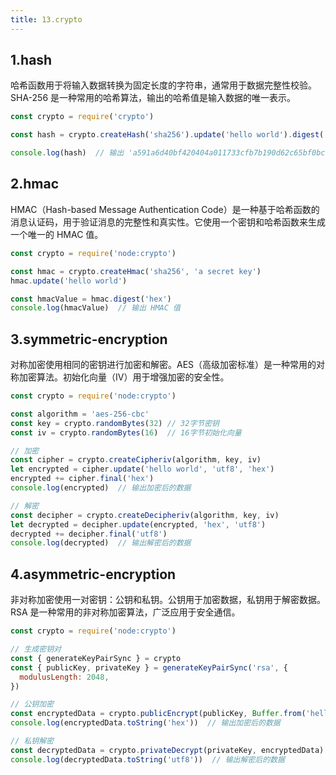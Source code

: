 ```yaml
---
title: 13.crypto
---
```


## 1.hash

哈希函数用于将输入数据转换为固定长度的字符串，通常用于数据完整性校验。SHA-256 是一种常用的哈希算法，输出的哈希值是输入数据的唯一表示。

```js
const crypto = require('crypto')

const hash = crypto.createHash('sha256').update('hello world').digest('hex')

console.log(hash)  // 输出 'a591a6d40bf420404a011733cfb7b190d62c65bf0bcda190c6c186c3c3c6c3c6'
```

## 2.hmac

HMAC（Hash-based Message Authentication Code）是一种基于哈希函数的消息认证码，用于验证消息的完整性和真实性。它使用一个密钥和哈希函数来生成一个唯一的 HMAC 值。

```js
const crypto = require('node:crypto')

const hmac = crypto.createHmac('sha256', 'a secret key')
hmac.update('hello world')

const hmacValue = hmac.digest('hex')
console.log(hmacValue)  // 输出 HMAC 值
```

## 3.symmetric-encryption

对称加密使用相同的密钥进行加密和解密。AES（高级加密标准）是一种常用的对称加密算法。初始化向量（IV）用于增强加密的安全性。

```js
const crypto = require('node:crypto')

const algorithm = 'aes-256-cbc'
const key = crypto.randomBytes(32) // 32字节密钥
const iv = crypto.randomBytes(16)  // 16字节初始化向量

// 加密
const cipher = crypto.createCipheriv(algorithm, key, iv)
let encrypted = cipher.update('hello world', 'utf8', 'hex')
encrypted += cipher.final('hex')
console.log(encrypted)  // 输出加密后的数据

// 解密
const decipher = crypto.createDecipheriv(algorithm, key, iv)
let decrypted = decipher.update(encrypted, 'hex', 'utf8')
decrypted += decipher.final('utf8')
console.log(decrypted)  // 输出解密后的数据
```

## 4.asymmetric-encryption

非对称加密使用一对密钥：公钥和私钥。公钥用于加密数据，私钥用于解密数据。RSA 是一种常用的非对称加密算法，广泛应用于安全通信。

```js
const crypto = require('node:crypto')

// 生成密钥对
const { generateKeyPairSync } = crypto
const { publicKey, privateKey } = generateKeyPairSync('rsa', {
  modulusLength: 2048,
})

// 公钥加密
const encryptedData = crypto.publicEncrypt(publicKey, Buffer.from('hello world'))
console.log(encryptedData.toString('hex'))  // 输出加密后的数据

// 私钥解密
const decryptedData = crypto.privateDecrypt(privateKey, encryptedData)
console.log(decryptedData.toString('utf8'))  // 输出解密后的数据
```